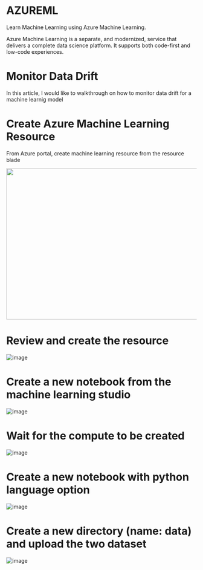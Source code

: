 # AZUREML
Learn Machine Learning using Azure Machine Learning.

Azure Machine Learning is a separate, and modernized, service that delivers a complete data science platform. It supports both code-first and low-code experiences.

# Monitor Data Drift

In this article, I would like to walkthrough on how to monitor data drift for a machine learnig model

# Create Azure Machine Learning Resource

From Azure portal, create machine learning resource from the resource blade

<img src="https://user-images.githubusercontent.com/77250577/126240375-96f971b6-a8f7-4f54-a4ae-e8f617cf71e8.png" width="900" height="400">

# Review and create the resource

![image](https://user-images.githubusercontent.com/77250577/126240841-96b44615-e74f-4259-8f7b-0bcd310a3a7e.png)

# Create a new notebook from the machine learning studio
![image](https://user-images.githubusercontent.com/77250577/126241658-c99d5532-c9df-4aee-ae3f-0912c47af58a.png)

# Wait for the compute to be created
![image](https://user-images.githubusercontent.com/77250577/126241844-d9d0224a-2517-46bb-8814-48ca0059e5b0.png)

# Create a new notebook with python language option
![image](https://user-images.githubusercontent.com/77250577/126366876-9a191cd9-652a-4f12-803f-f3ec4d252f36.png)

# Create a new directory (name: data) and upload the two dataset 
![image](https://user-images.githubusercontent.com/77250577/126367361-bbad6bfd-a3f5-4f61-ad9e-30703cdfa918.png)




